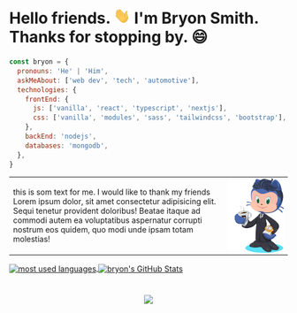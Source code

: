 # Hello friends. <img src="images/wave.gif" width="30"> I'm **Bryon Smith**. Thanks for stopping by. &#x1F604;

<!-- <div id="header" align="center">
<img src="images/me.gif" width="100"/>
</div> -->

```javascript
const bryon = {
  pronouns: 'He' | 'Him',
  askMeAbout: ['web dev', 'tech', 'automotive'],
  technologies: {
    frontEnd: {
      js: ['vanilla', 'react', 'typescript', 'nextjs'],
      css: ['vanilla', 'modules', 'sass', 'tailwindcss', 'bootstrap'],
    },
    backEnd: 'nodejs',
    databases: 'mongodb',
  },
}
```

<table>
<tr>
<td>
this is som text for me. I would like to thank my friends Lorem ipsum dolor, sit amet consectetur adipisicing elit. Sequi tenetur provident doloribus! Beatae itaque ad commodi autem ea voluptatibus aspernatur corrupti nostrum eos quidem, quo modi unde ipsam totam molestias!
</td>
<td> 
<img src="images/octocat-flip.gif" alt="bryon's octocat-flip" width="600" align="center">
</td>
</tr>
</table>

<!-- <img src="images/octocat-flip.gif" alt="bryon's octocat" width="200" align="center"> -->

<a href="https://github.com/webmastersmith/webmastersmith">
  <img align="center" src="https://github-readme-stats.vercel.app/api/top-langs/?username=webmastersmith&hide=css,java,html,&title_color=ffffff&text_color=c9cacc&icon_color=2bbc8a&bg_color=1d1f21&langs_count=3&theme=blueberry" alt="most used languages"/>
</a>
<a href="https://github.com/webmastersmith/webmastersmith">
  <img align="center" src="https://github-readme-stats.vercel.app/api?username=webmastersmith&show_icons=true&line_height=27&count_private=true&title_color=ffffff&text_color=c9cacc&icon_color=2bbc8a&bg_color=1d1f21" alt="bryon's GitHub Stats" />
</a>

#

<div align="center">

![](https://komarev.com/ghpvc/?username=webmastersmith&color=0ca4a5)

</div>

<!-- laughs -->
<!-- <div id="laughs">
<h1>Just for laughs!</h1> -->

<!-- <div id="me">

<span>
<div>
This is me, coding.
</div>
<img align="center" src="images/catHorse.gif" height="150"/>
</span>
<span align="center">
<div>
This is me, reality.
</div>
<img align="center" src="images/babySpinning.gif" height="150"/>
</span>

<div>

Code I'm most proud of: ""

</div>

<div>
Office Humor
</div>
<img src="images/officeHumor.gif" alt="office humor">

</div> -->
<!-- end laughs -->

<!-- <div id="future">
<p>Where do I see myself in 10 years?</p>
</div> -->
